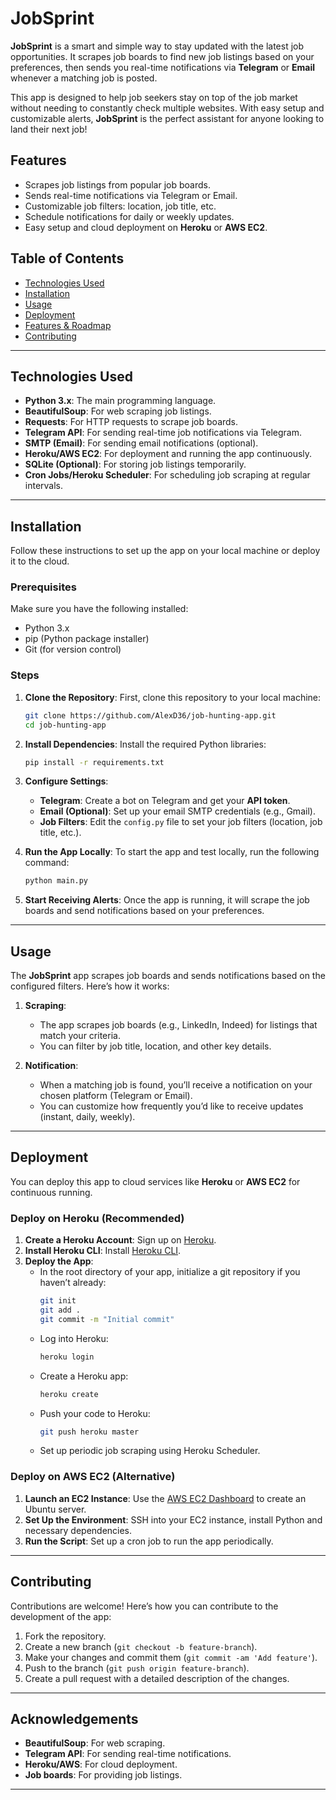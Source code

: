 
# JobSprint

**JobSprint** is a smart and simple way to stay updated with the latest job opportunities. It scrapes job boards to find new job listings based on your preferences, then sends you real-time notifications via **Telegram** or **Email** whenever a matching job is posted.

This app is designed to help job seekers stay on top of the job market without needing to constantly check multiple websites. With easy setup and customizable alerts, **JobSprint** is the perfect assistant for anyone looking to land their next job!

## Features
- Scrapes job listings from popular job boards.
- Sends real-time notifications via Telegram or Email.
- Customizable job filters: location, job title, etc.
- Schedule notifications for daily or weekly updates.
- Easy setup and cloud deployment on **Heroku** or **AWS EC2**.

## Table of Contents
- [Technologies Used](#technologies-used)
- [Installation](#installation)
- [Usage](#usage)
- [Deployment](#deployment)
- [Features & Roadmap](#features--roadmap)
- [Contributing](#contributing)
  
---

## Technologies Used

- **Python 3.x**: The main programming language.
- **BeautifulSoup**: For web scraping job listings.
- **Requests**: For HTTP requests to scrape job boards.
- **Telegram API**: For sending real-time job notifications via Telegram.
- **SMTP (Email)**: For sending email notifications (optional).
- **Heroku/AWS EC2**: For deployment and running the app continuously.
- **SQLite (Optional)**: For storing job listings temporarily.
- **Cron Jobs/Heroku Scheduler**: For scheduling job scraping at regular intervals.

---

## Installation

Follow these instructions to set up the app on your local machine or deploy it to the cloud.

### Prerequisites

Make sure you have the following installed:
- Python 3.x
- pip (Python package installer)
- Git (for version control)

### Steps

1. **Clone the Repository**:
   First, clone this repository to your local machine:
   ```bash
   git clone https://github.com/AlexD36/job-hunting-app.git
   cd job-hunting-app
   ```

2. **Install Dependencies**:
   Install the required Python libraries:
   ```bash
   pip install -r requirements.txt
   ```

3. **Configure Settings**:
   - **Telegram**: Create a bot on Telegram and get your **API token**.
   - **Email (Optional)**: Set up your email SMTP credentials (e.g., Gmail).
   - **Job Filters**: Edit the `config.py` file to set your job filters (location, job title, etc.).

4. **Run the App Locally**:
   To start the app and test locally, run the following command:
   ```bash
   python main.py
   ```

5. **Start Receiving Alerts**:
   Once the app is running, it will scrape the job boards and send notifications based on your preferences.

---

## Usage

The **JobSprint** app scrapes job boards and sends notifications based on the configured filters. Here’s how it works:

1. **Scraping**:
   - The app scrapes job boards (e.g., LinkedIn, Indeed) for listings that match your criteria.
   - You can filter by job title, location, and other key details.

2. **Notification**:
   - When a matching job is found, you’ll receive a notification on your chosen platform (Telegram or Email).
   - You can customize how frequently you’d like to receive updates (instant, daily, weekly).

---

## Deployment

You can deploy this app to cloud services like **Heroku** or **AWS EC2** for continuous running.

### Deploy on Heroku (Recommended)

1. **Create a Heroku Account**: Sign up on [Heroku](https://www.heroku.com).
2. **Install Heroku CLI**: Install [Heroku CLI](https://devcenter.heroku.com/articles/heroku-cli).
3. **Deploy the App**:
   - In the root directory of your app, initialize a git repository if you haven’t already:
     ```bash
     git init
     git add .
     git commit -m "Initial commit"
     ```
   - Log into Heroku:
     ```bash
     heroku login
     ```
   - Create a Heroku app:
     ```bash
     heroku create
     ```
   - Push your code to Heroku:
     ```bash
     git push heroku master
     ```
   - Set up periodic job scraping using Heroku Scheduler.

### Deploy on AWS EC2 (Alternative)

1. **Launch an EC2 Instance**: Use the [AWS EC2 Dashboard](https://aws.amazon.com/ec2/) to create an Ubuntu server.
2. **Set Up the Environment**: SSH into your EC2 instance, install Python and necessary dependencies.
3. **Run the Script**: Set up a cron job to run the app periodically.

---

## Contributing

Contributions are welcome! Here’s how you can contribute to the development of the app:
1. Fork the repository.
2. Create a new branch (`git checkout -b feature-branch`).
3. Make your changes and commit them (`git commit -am 'Add feature'`).
4. Push to the branch (`git push origin feature-branch`).
5. Create a pull request with a detailed description of the changes.

---

## Acknowledgements

- **BeautifulSoup**: For web scraping.
- **Telegram API**: For sending real-time notifications.
- **Heroku/AWS**: For cloud deployment.
- **Job boards**: For providing job listings.

---

